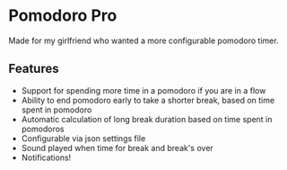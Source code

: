 # Pomodoro Pro

Made for my girlfriend who wanted a more configurable pomodoro timer.

## Features
- Support for spending more time in a pomodoro if you are in a flow 
- Ability to end pomodoro early to take a shorter break, based on time spent in pomodoro
- Automatic calculation of long break duration based on time spent in pomodoros
- Configurable via json settings file
- Sound played when time for break and break's over
- Notifications!

